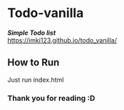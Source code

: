 # Todo-vanilla
***Simple Todo list***  
https://imki123.github.io/todo_vanilla/  

## How to Run
Just run index.html  

### Thank you for reading :D
